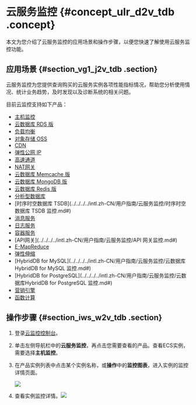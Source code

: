 # 云服务监控 {#concept_ulr_d2v_tdb .concept}

本文为您介绍了云服务监控的应用场景和操作步骤，以便您快速了解使用云服务监控功能。

## 应用场景 {#section_vg1_j2v_tdb .section}

云服务监控为您提供查询购买的云服务实例各项性能指标情况，帮助您分析使用情况、统计业务趋势，及时发现以及诊断系统的相关问题。

目前云监控支持如下产品：

-   [主机监控](../../../../intl.zh-CN/用户指南/主机监控/监控项说明.md#)
-   [云数据库 RDS 版](../../../../intl.zh-CN/用户指南/云服务监控/云数据库RDS监控.md#)
-   [负载均衡](../../../../intl.zh-CN/用户指南/云服务监控/负载均衡监控.md#)
-   [对象存储 OSS](../../../../intl.zh-CN/用户指南/云服务监控/对象存储OSS监控.md#)
-   [CDN](../../../../intl.zh-CN/用户指南/云服务监控/CDN监控.md#)
-   [弹性公网 IP](../../../../intl.zh-CN/用户指南/云服务监控/弹性公网IP监控.md#)
-   [高速通道](../../../../intl.zh-CN/用户指南/云服务监控/高速通道监控.md#)
-   [NAT网关](../../../../intl.zh-CN/用户指南/云服务监控/NAT网关监控.md#)
-   [云数据库 Memcache 版](../../../../intl.zh-CN/用户指南/云服务监控/云数据库Memcache版监控.md#)
-   [云数据库 MongoDB 版](../../../../intl.zh-CN/用户指南/云服务监控/云数据库MongoDB版监控.md#)
-   [云数据库 Redis 版](../../../../intl.zh-CN/用户指南/云服务监控/云数据库Redis版监控.md#)
-   [分析型数据库](../../../../intl.zh-CN/用户指南/云服务监控/分析型数据库监控.md#)
-   [时序时空数据库 TSDB](../../../../intl.zh-CN/用户指南/云服务监控/时序时空数据库 TSDB 监控.md#)
-   [消息服务](../../../../intl.zh-CN/用户指南/云服务监控/消息服务监控.md#)
-   [日志服务](../../../../intl.zh-CN/用户指南/云服务监控/日志服务监控.md#)
-   [容器服务](../../../../intl.zh-CN/用户指南/云服务监控/容器服务监控.md#)
-   [API网关](../../../../intl.zh-CN/用户指南/云服务监控/API 网关监控.md#)
-   [E-MapReduce](../../../../intl.zh-CN/用户指南/云服务监控/E-MapReduce监控.md#)
-   [弹性伸缩](../../../../intl.zh-CN/用户指南/云服务监控/弹性伸缩监控.md#)
-   [HybridDB for MySQL](../../../../intl.zh-CN/用户指南/云服务监控/云数据库HybridDB for MySQL 监控.md#)
-   [HybridDB for PostgreSQL](../../../../intl.zh-CN/用户指南/云服务监控/云数据库HybridDB for PostgreSQL 监控.md#)
-   [营销引擎](../../../../intl.zh-CN/用户指南/云服务监控/营销引擎监控.md#)
-   [函数计算](../../../../intl.zh-CN/用户指南/云服务监控/函数计算监控.md#)

## 操作步骤 {#section_iws_w2v_tdb .section}

1.  登录[云监控控制台](https://cms-intl.console.aliyun.com)。
2.  单击左侧导航栏中的**云服务监控**，再点击您需要查看的产品。查看ECS实例，需要选择**主机监控**。
3.  在产品实例列表中点击某个实例名称，或**操作**中的**监控图表**，进入实例的监控详情页面。

    ![](http://static-aliyun-doc.oss-cn-hangzhou.aliyuncs.com/assets/img/6128/1560409192981_zh-CN.png)

4.  查看实例监控详情。![](http://static-aliyun-doc.oss-cn-hangzhou.aliyuncs.com/assets/img/6128/1560409192984_zh-CN.png)

